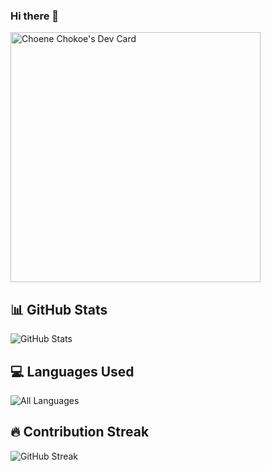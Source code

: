 ### Hi there 👋

<!--
**Choene/Choene** is a ✨ _special_ ✨ repository because its `README.md` (this file) appears on your GitHub profile.

Here are some ideas to get you started:

- 🔭 I’m currently working on ...
- 🌱 I’m currently learning ...
- 👯 I’m looking to collaborate on ...
- 🤔 I’m looking for help with ...
- 💬 Ask me about ...
- 📫 How to reach me: ...
- 😄 Pronouns: ...
- ⚡ Fun fact: ...
-->

<a href="https://app.daily.dev/ChoeneCodex"><img src="https://api.daily.dev/devcards/a636906c6a844c9ab95580e8fbca3f62.png?r=w2v" width="400" alt="Choene Chokoe's Dev Card"/></a>

## 📊 GitHub Stats
![GitHub Stats](https://github-readme-stats.vercel.app/api?username=choene&show_icons=true&theme=radical)

## 💻 Languages Used
![All Languages](https://github-readme-stats.vercel.app/api/top-langs/?username=choene&layout=compact&theme=radical&hide_progress=false&langs_count=100)

## 🔥 Contribution Streak
![GitHub Streak](https://github-readme-streak-stats.herokuapp.com/?user=choene&theme=radical)
